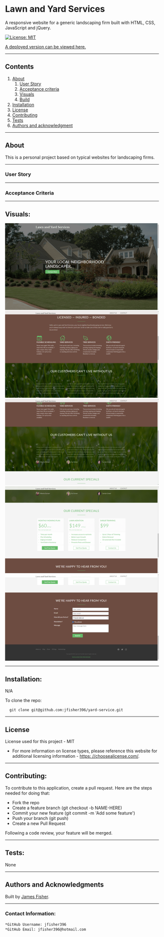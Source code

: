 
  
  # Lawn and Yard Services

  A responsive website for a generic landscaping firm built with HTML, CSS, JavaScript and jQuery.

  [![License: MIT](https://img.shields.io/badge/License-MIT-yellow.svg)](https://opensource.org/licenses/MIT)

  [A deployed version can be viewed here.](https://jfisher396.github.io/yard-service/)
  
---
  ## Contents

  1. [About](#about)
      1. [User Story](#user%20story)
      2. [Acceptance criteria](#acceptance%20criteria)
      3. [Visuals](#visuals)
      4. [Build](#build)
  2. [Installation](#installation)
  3. [License](#license)
  4. [Contributing](#contributing)
  5. [Tests](#tests)
  6. [Authors and acknowledgment](#authors%20and%20acknowledgment)

---
  ## About

  This is a personal project based on typical websites for landscaping firms.

---

  ### User Story
  

---

  ### Acceptance Criteria
  
  
---
  ## Visuals:

  ![Screenshot 1](/screenshots\yard-service-1.png)
  ![Screenshot 2](/screenshots\yard-service-2.png)
  ![Screenshot 3](/screenshots\yard-service-3.png)
  ![Screenshot 4](/screenshots\yard-service-4.png)
  ![Screenshot 5](/screenshots\yard-service-5.png)

---

  ## Installation:
  N/A

  To clone the repo:
  
      git clone git@github.com:jfisher396/yard-service.git
  
---

  ## License
  License used for this project - MIT
  * For more information on license types, please reference this website
  for additional licensing information - [https: //choosealicense.com/](https://choosealicense.com/).

---

  ## Contributing:
  
  To contribute to this application, create a pull request.
  Here are the steps needed for doing that:
  - Fork the repo
  - Create a feature branch (git checkout -b NAME-HERE)
  - Commit your new feature (git commit -m 'Add some feature')
  - Push your branch (git push)
  - Create a new Pull Request

  Following a code review, your feature will be merged.


---

  ## Tests:
  None

---

  ## Authors and Acknowledgments
  Built by [James Fisher](https://james-fisher-web-developer.herokuapp.com/).

---

  ### Contact Information:
    *GitHub Username: jfisher396
    *GitHub Email: jfisher396@hotmail.com
  
